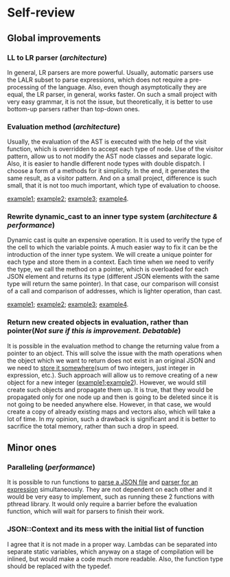 # Self-review

## Global improvements 

### LL to LR parser (_architecture_)

In general, LR parsers are more powerful. Usually, automatic parsers use the LALR subset to parse expressions, which does not require a pre-processing of the language. Also, even though asymptotically they are equal, the LR parser, in general, works faster. On such a small project with very easy grammar, it is not the issue, but theoretically, it is better to use bottom-up parsers rather than top-down ones.

### Evaluation method (_architecture_)

Usually, the evaluation of the AST is executed with the help of the visit function, which is overridden to accept each type of node. Use of the visitor pattern, allow us to not modify the AST node classes and separate logic. Also, it is easier to handle different node types with double dispatch. I choose a form of a methods for it simplicity. In the end, it generates the same result, as a visitor pattern. And on a small project, difference is such small, that it is not too much important, which type of evaluation to choose.

[example1](https://github.com/Emaisty/JSON_parser/blob/51d5e3c1747f0bef18a474690ce40d3708af40ee/JSON_parser/Expr/AST_Expr.h#L39);
[example2](https://github.com/Emaisty/JSON_parser/blob/51d5e3c1747f0bef18a474690ce40d3708af40ee/JSON_parser/Expr/AST_Expr.h#L53);
[example3](https://github.com/Emaisty/JSON_parser/blob/51d5e3c1747f0bef18a474690ce40d3708af40ee/JSON_parser/Expr/AST_Expr.h#L67);
[example4](https://github.com/Emaisty/JSON_parser/blob/51d5e3c1747f0bef18a474690ce40d3708af40ee/JSON_parser/Expr/AST_Expr.h#L82).


### Rewrite dynamic_cast to an inner type system (_architecture & performance_)

Dynamic cast is quite an expensive operation. It is used to verify the type of the cell to which the variable points. A much easier way to fix it can be the introduction of the inner type system. We will create a unique pointer for each type and store them in a context. Each time when we need to verify the type, we call the method on a pointer, which is overloaded for each JSON element and returns its type (different JSON elements with the same type will return the same pointer). In that case, our comparison will consist of a call and comparison of addresses, which is lighter operation, than cast.

[example1](https://github.com/Emaisty/JSON_parser/blob/51d5e3c1747f0bef18a474690ce40d3708af40ee/JSON_parser/Expr/AST_Expr.cpp#L15);
[example2](https://github.com/Emaisty/JSON_parser/blob/51d5e3c1747f0bef18a474690ce40d3708af40ee/JSON_parser/Expr/AST_Expr.cpp#L63);
[example3](https://github.com/Emaisty/JSON_parser/blob/51d5e3c1747f0bef18a474690ce40d3708af40ee/JSON_parser/Expr/AST_Expr.cpp#L106);
[example4](https://github.com/Emaisty/JSON_parser/blob/51d5e3c1747f0bef18a474690ce40d3708af40ee/JSON_parser/JSON/JSON.h#L191).


### Return new created objects in evaluation, rather than pointer(_Not sure if this is improvement. Debatable_)

It is possible in the evaluation method to change the returning value from a pointer to an object. This will solve the issue with the math operations when the object which we want to return does not exist in an original JSON and we need to [store it somewhere](https://github.com/Emaisty/JSON_parser/blob/51d5e3c1747f0bef18a474690ce40d3708af40ee/JSON_parser/JSON/JSON.h#L124)(sum of two integers, just integer in expression, etc.). Such approach will allow us to remove creating of a new object for a new integer ([example1](https://github.com/Emaisty/JSON_parser/blob/51d5e3c1747f0bef18a474690ce40d3708af40ee/JSON_parser/Expr/AST_Expr.cpp#L28);[example2](https://github.com/Emaisty/JSON_parser/blob/51d5e3c1747f0bef18a474690ce40d3708af40ee/JSON_parser/Expr/AST_Expr.cpp#L111)). However, we would still create such objects and propagate them up. It is true, that they would be propagated only for one node up and then is going to be deleted since it is not going to be needed anywhere else. However, in that case, we would create a copy of already existing maps and vectors also, which will take a lot of time. In my opinion, such a drawback is significant and it is better to sacrifice the total memory, rather than such a drop in speed.  

## Minor ones

### Paralleling (_performance_)

It is possible to run functions to [parse a JSON file](https://github.com/Emaisty/JSON_parser/blob/51d5e3c1747f0bef18a474690ce40d3708af40ee/JSON_parser/JSON/parser.cpp#L3) and [parser for an expression](https://github.com/Emaisty/JSON_parser/blob/51d5e3c1747f0bef18a474690ce40d3708af40ee/JSON_parser/Expr/AST_Expr.cpp#L132) simultaneously. They are not dependent on each other and it would be very easy to implement, such as running these 2 functions with pthread library. It would only require a barrier before the evaluation function, which will wait for parsers to finish their work.

### JSON::Context and its mess with the initial list of function

I agree that it is not made in a proper way. Lambdas can be separated into separate static variables, which anyway on a stage of compilation will be inlined, but would make a code much more readable. Also, the function type should be replaced with the typedef. 